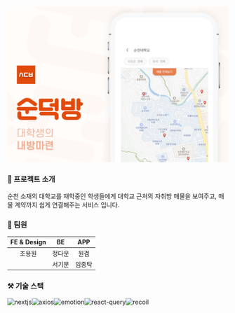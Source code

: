 ![순덕방 썸네일](https://github.com/njturtles/.github/blob/main/sundeokbang-thumbnail.png?raw=true)

### 📣 프로젝트 소개

순천 소재의 대학교를 재학중인 학생들에게 대학교 근처의 자취방 매물을 보여주고, 매물 계약까지 쉽게 연결해주는 서비스 입니다.

### 👥 팀원

| FE & Design |   BE   |  APP   |
| :---------: | :----: | :----: |
|   조용원    | 정다운 |  원겸  |
|             | 서기문 | 임종탁 |

### ⚒️ 기술 스택

<img align="left" src="https://img.shields.io/badge/NextJS-black?style=for-the-badge&logo=nextdotjs" alt="nextjs" />
<img align="left" src="https://img.shields.io/badge/axios-grey?style=for-the-badge&logo=axios" alt="axios" />
<img align="left" src="https://img.shields.io/badge/emotion-red?style=for-the-badge&logo=emotion" alt="emotion" />
<img align="left" src="https://img.shields.io/badge/reactquery-pink?style=for-the-badge&logo=react-query" alt="react-query" />
<img align="left" src="https://img.shields.io/badge/recoil-white?style=for-the-badge&logo=recoil" alt="recoil" />
